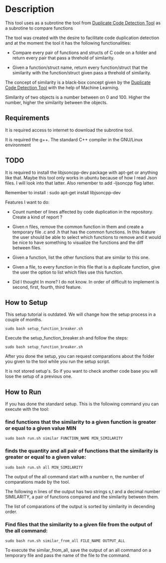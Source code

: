 # Description

This tool uses as a subrotine the tool from [Duplicate Code Detection Tool](https://github.com/platisd/duplicate-code-detection-tool)  as a subrotine to compare functions


The tool was created with the desire to facilitate code duplication detection and at the moment the tool it has the following functionalities:

- Compare every pair of functions and structs of C code on a folder and return every pair that pass a threhold of similarity.

- Given a function/struct name, return every function/struct that the similarity with the function/struct given pass a threhold of similarity.

The concept of similarity is a black-box concept given by the [Duplicate Code Detection Tool](https://github.com/platisd/duplicate-code-detection-tool) with the help of Machine Learning.

Similarity of two objects is a number between on 0 and 100. Higher the number, higher the similarity between the objects.

## Requirements

It is required access to internet to download the subrotine tool.

It is required the g++. The standard C++ compiler in the GNU/Linux environment

## TODO 

It is required to install the libjsoncpp-dev package with apt-get or anything like that. Maybe this tool only works in ubuntu because of how I read Json files. I will look into that latter. Also remember to add -ljsoncpp flag latter.

Remember to install : sudo apt-get install libjsoncpp-dev 

Features I want to do:

- Count number of lines affected by code duplication in the repository. Create a kind of report ?

- Given n files, remove the common function in them and create a temporary file .c and .h that has the common functions. In this feature the user should be able to select which functions to remove and it would be nice to have something to visualize the functions and the diff between files.

- Given a function, list the other functions that are similar to this one.

- Given a file, to every function in this file that is a duplicate function, give the user the option to list which files use this function.

- Did I thought In more? I do not know. In order of difficult to implement is second, first, fourth, third feature. 


## How to Setup

This setup tutorial is outdated. We will change how the setup process in a couple of months.

```
sudo bash setup_function_breaker.sh
```

Execute the setup_function_breaker.sh and follow the steps:

```
sudo bash setup_function_breaker.sh
```

After you done the setup, you can request comparations about the folder you given to the tool while you run the setup script.

It is not stored setup's. So if you want to check another code base you will lose the setup of a previous one.

## How to Run

If you has done the standard setup. This is the following command you can execute with the tool: 


### find functions that the similarity to a given function is greater or equal to a given value MIN


```
sudo bash run.sh similar FUNCTION_NAME MIN_SIMILARITY
```

### finds the quantity and all pair of functions that the similarity is greater or equal to a given value:

```
sudo bash run.sh all MIN_SIMILARITY
```

The output of the all command  start with a number n, the number of comparations made by the tool.

The following n lines of the output has two strings s,t and a decimal number SIMILARITY, a pair of functions compared and  the similarity between them. 

The list of comparations of the output is sorted by similarity in decending order.

### Find files that the similarity to a given file from the output of the all command:
```
sudo bash run.sh similar_from_all FILE_NAME OUTPUT_ALL
```

To execute the similar_from_all, save the output of an all command on a temporary file and pass the name of the file to the command.
